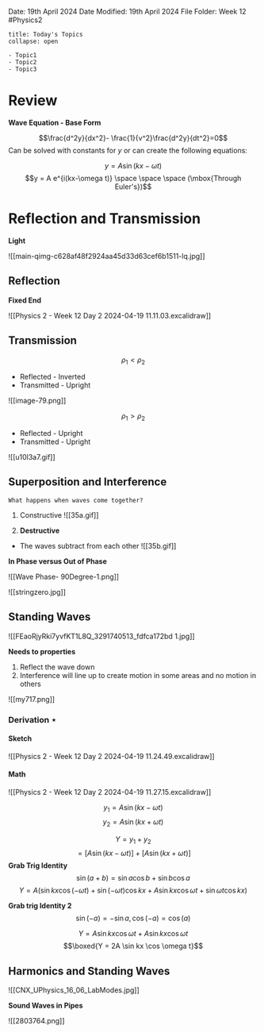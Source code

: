 Date: 19th April 2024
Date Modified: 19th April 2024
File Folder: Week 12
#Physics2

```ad-abstract
title: Today's Topics
collapse: open

- Topic1
- Topic2
- Topic3

```

# Review

**Wave Equation - Base Form**

$$\frac{d^2y}{dx^2}- \frac{1}{v^2}\frac{d^2y}{dt^2}=0$$
Can be solved with constants for $y$ or can create the following equations:

$$y=A\sin(kx-\omega t)$$
$$y = A e^{i(kx-\omega t)} \space \space \space (\mbox{Through Euler's})$$

# Reflection and Transmission

**Light**

![[main-qimg-c628af48f2924aa45d33d63cef6b1511-lq.jpg]]

## Reflection

**Fixed End**

![[Physics 2 - Week 12 Day 2 2024-04-19 11.11.03.excalidraw]]

## Transmission

$$\rho_1 < \rho_2$$
- Reflected - Inverted
- Transmitted - Upright

![[image-79.png]]

$$\rho_1 > \rho_2$$

- Reflected - Upright
- Transmitted - Upright

![[u10l3a7.gif]]

## Superposition and Interference

```ad-question
What happens when waves come together?
```
1. Constructive
![[35a.gif]]

2. **Destructive**
- The waves subtract from each other
![[35b.gif]]

**In Phase versus Out of Phase**

![[Wave Phase- 90Degree-1.png]]

![[stringzero.jpg]]

## Standing Waves

![[FEaoRjyRki7yvfKT1L8Q_3291740513_fdfca172bd 1.jpg]]

**Needs to properties**
1. Reflect the wave down
2. Interference will line up to create motion in some areas and no motion in others

![[my717.png]]

### Derivation $\star$

#### Sketch

![[Physics 2 - Week 12 Day 2 2024-04-19 11.24.49.excalidraw]]

#### Math

![[Physics 2 - Week 12 Day 2 2024-04-19 11.27.15.excalidraw]]

$$y_1 = A \sin(kx-\omega t)$$
$$y_2 = A\sin(kx+\omega t)$$

$$Y = y_1 + y_2$$
$$= [A\sin(kx-\omega t)] + [A\sin(kx+\omega t)]$$
**Grab Trig Identity** $$\sin(a+b) = \sin a \cos b + \sin b \cos a$$
$$Y = A(\sin k x \cos (- \omega t) +\sin (- \omega t)\cos kx + A \sin kx \cos \omega t + \sin \omega t \cos k x)$$

**Grab trig Identity 2**
$$\sin(-a) = -\sin a, \cos(-a) = \cos(a)$$

$$Y = A\sin kx \cos \omega t + A \sin kx \cos \omega t$$
$$\boxed{Y = 2A \sin kx \cos \omega t}$$
## Harmonics and Standing Waves

![[CNX_UPhysics_16_06_LabModes.jpg]]

**Sound Waves in Pipes**

![[2803764.png]]


